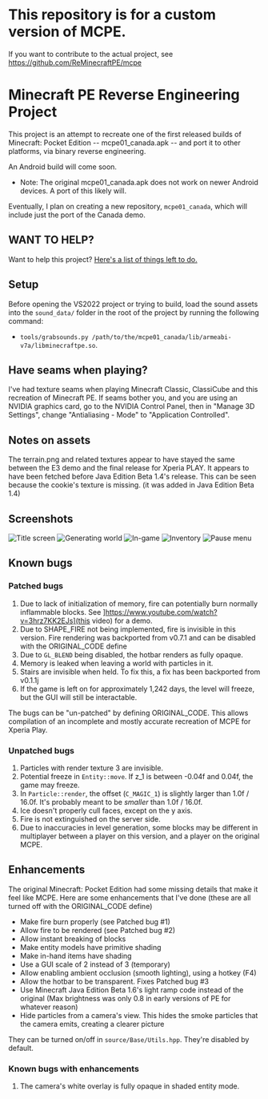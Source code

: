 # This repository is for a custom version of MCPE.
If you want to contribute to the actual project, see https://github.com/ReMinecraftPE/mcpe

# Minecraft PE Reverse Engineering Project

This project is an attempt to recreate one of the first released builds of Minecraft: Pocket Edition -- mcpe01_canada.apk -- and port it to other platforms,
via binary reverse engineering.

An Android build will come soon.

* Note: The original mcpe01_canada.apk does not work on newer Android devices. A port of this likely will.

Eventually, I plan on creating a new repository, `mcpe01_canada`, which will include just the port of the Canada demo.

## WANT TO HELP?

Want to help this project? [Here's a list of things left to do.](TODO.md)

## Setup

Before opening the VS2022 project or trying to build, load the sound assets into the `sound_data/` folder in the root of the project
by running the following command:
* `tools/grabsounds.py /path/to/the/mcpe01_canada/lib/armeabi-v7a/libminecraftpe.so`.

## Have seams when playing?

I've had texture seams when playing Minecraft Classic, ClassiCube and this recreation of Minecraft PE. If seams bother you, and you are using an NVIDIA graphics card,
go to the NVIDIA Control Panel, then in "Manage 3D Settings", change "Antialiasing - Mode" to "Application Controlled".

## Notes on assets
The terrain.png and related textures appear to have stayed the same between the E3 demo and the final release for Xperia PLAY. It appears to have been fetched before
Java Edition Beta 1.4's release. This can be seen because the cookie's texture is missing. (it was added in Java Edition Beta 1.4)

## Screenshots
![Title screen](screenshots/title_screen.png)
![Generating world](screenshots/loading.png)
![In-game](screenshots/ingame.png)
![Inventory](screenshots/inventory.png)
![Pause menu](screenshots/pause_screen.png)

## Known bugs

### Patched bugs
1. Due to lack of initialization of memory, fire can potentially burn normally inflammable blocks. See ]https://www.youtube.com/watch?v=3hrz7KK2EJs](this video) for a demo.
2. Due to SHAPE_FIRE not being implemented, fire is invisible in this version. Fire rendering was backported from v0.7.1 and can be disabled with the ORIGINAL_CODE define
3. Due to `GL_BLEND` being disabled, the hotbar renders as fully opaque.
4. Memory is leaked when leaving a world with particles in it.
5. Stairs are invisible when held. To fix this, a fix has been backported from v0.1.1j
6. If the game is left on for approximately 1,242 days, the level will freeze, but the GUI will still be interactable.

The bugs can be "un-patched" by defining ORIGINAL_CODE. This allows compilation of an incomplete and mostly accurate recreation of MCPE for Xperia Play.

### Unpatched bugs
1. Particles with render texture 3 are invisible.
2. Potential freeze in `Entity::move`. If z_1 is between -0.04f and 0.04f, the game may freeze.
3. In `Particle::render`, the offset (`C_MAGIC_1`) is slightly larger than 1.0f / 16.0f. It's probably meant to be _smaller_ than 1.0f / 16.0f.
4. Ice doesn't properly cull faces, except on the y axis.
5. Fire is not extinguished on the server side.
6. Due to inaccuracies in level generation, some blocks may be different in multiplayer between a player on this version, and a player on the original MCPE.

## Enhancements
The original Minecraft: Pocket Edition had some missing details that make it feel like MCPE. Here are some enhancements that I've done (these are all turned off with the
ORIGINAL_CODE define)

* Make fire burn properly (see Patched bug #1)
* Allow fire to be rendered (see Patched bug #2)
* Allow instant breaking of blocks
* Make entity models have primitive shading
* Make in-hand items have shading
* Use a GUI scale of 2 instead of 3 (temporary)
* Allow enabling ambient occlusion (smooth lighting), using a hotkey (F4)
* Allow the hotbar to be transparent. Fixes Patched bug #3
* Use Minecraft Java Edition Beta 1.6's light ramp code instead of the original (Max brightness was only 0.8 in early versions of PE for whatever reason)
* Hide particles from a camera's view. This hides the smoke particles that the camera emits, creating a clearer picture

They can be turned on/off in `source/Base/Utils.hpp`. They're disabled by default.

### Known bugs with enhancements
1. The camera's white overlay is fully opaque in shaded entity mode.
